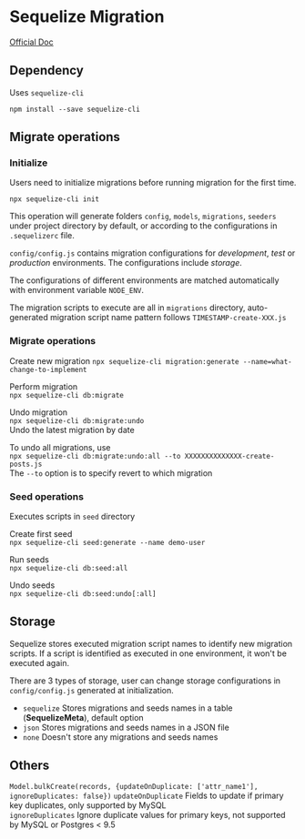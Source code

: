 # Sequelize Migration

[Official Doc](http://docs.sequelizejs.com/manual/migrations.html#installing-cli)

## Dependency
Uses `sequelize-cli`  

`npm install --save sequelize-cli`

## Migrate operations

### Initialize
Users need to initialize migrations before running migration for the first time.

`npx sequelize-cli init`

This operation will generate folders `config`, `models`, `migrations`, `seeders` under project directory by default, or according to the configurations in `.sequelizerc` file.

`config/config.js` contains migration configurations for *development*, *test* or *production* environments. The configurations include *storage*.

The configurations of different environments are matched automatically with environment variable `NODE_ENV`.

The migration scripts to execute are all in `migrations` directory, auto-generated migration script name pattern follows `TIMESTAMP-create-XXX.js`

### Migrate operations
Create new migration
`npx sequelize-cli migration:generate --name=what-change-to-implement`

Perform migration  
`npx sequelize-cli db:migrate`

Undo migration  
`npx sequelize-cli db:migrate:undo`  
Undo the latest migration by date  

To undo all migrations, use  
`npx sequelize-cli db:migrate:undo:all --to XXXXXXXXXXXXXX-create-posts.js`  
The `--to` option is to specify revert to which migration


### Seed operations
Executes scripts in `seed` directory

Create first seed  
`npx sequelize-cli seed:generate --name demo-user`

Run seeds  
`npx sequelize-cli db:seed:all`

Undo seeds  
`npx sequelize-cli db:seed:undo[:all]`

## Storage
Sequelize stores executed migration script names to identify new migration scripts. If a script is identified as executed in one environment, it won't be executed again.

There are 3 types of storage, user can change storage configurations in `config/config.js` generated at initialization.

 - `sequelize` Stores migrations and seeds names in a table (**SequelizeMeta**), default option
 - `json` Stores migrations and seeds names in a JSON file
 - `none` Doesn't store any migrations and seeds names

## Others
`Model.bulkCreate(records, {updateOnDuplicate: ['attr_name1'], ignoreDuplicates: false})`
`updateOnDuplicate`  Fields to update if primary key duplicates, only supported by MySQL  
`ignoreDuplicates`  Ignore duplicate values for primary keys, not supported by MySQL or Postgres < 9.5

